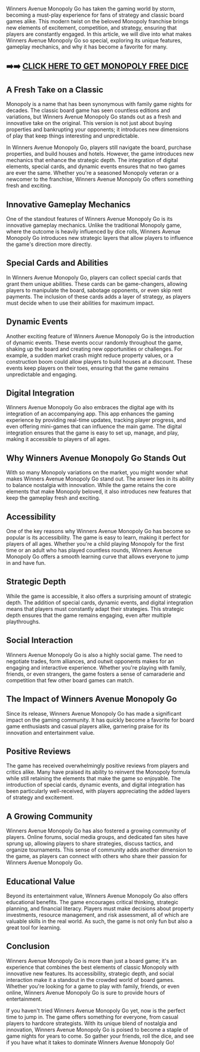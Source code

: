 Winners Avenue Monopoly Go has taken the gaming world by storm, becoming a must-play experience for fans of strategy and classic board games alike. This modern twist on the beloved Monopoly franchise brings new elements of excitement, competition, and strategy, ensuring that players are constantly engaged. In this article, we will dive into what makes Winners Avenue Monopoly Go so special, exploring its unique features, gameplay mechanics, and why it has become a favorite for many.

## ➡️➡️ [CLICK HERE TO GET MONOPOLY FREE DICE](https://marllabas.com/monopoly-go/)

## A Fresh Take on a Classic

Monopoly is a name that has been synonymous with family game nights for decades. The classic board game has seen countless editions and variations, but Winners Avenue Monopoly Go stands out as a fresh and innovative take on the original. This version is not just about buying properties and bankrupting your opponents; it introduces new dimensions of play that keep things interesting and unpredictable.

In Winners Avenue Monopoly Go, players still navigate the board, purchase properties, and build houses and hotels. However, the game introduces new mechanics that enhance the strategic depth. The integration of digital elements, special cards, and dynamic events ensures that no two games are ever the same. Whether you're a seasoned Monopoly veteran or a newcomer to the franchise, Winners Avenue Monopoly Go offers something fresh and exciting.

## Innovative Gameplay Mechanics

One of the standout features of Winners Avenue Monopoly Go is its innovative gameplay mechanics. Unlike the traditional Monopoly game, where the outcome is heavily influenced by dice rolls, Winners Avenue Monopoly Go introduces new strategic layers that allow players to influence the game's direction more directly.

## Special Cards and Abilities

In Winners Avenue Monopoly Go, players can collect special cards that grant them unique abilities. These cards can be game-changers, allowing players to manipulate the board, sabotage opponents, or even skip rent payments. The inclusion of these cards adds a layer of strategy, as players must decide when to use their abilities for maximum impact.

## Dynamic Events

Another exciting feature of Winners Avenue Monopoly Go is the introduction of dynamic events. These events occur randomly throughout the game, shaking up the board and creating new opportunities or challenges. For example, a sudden market crash might reduce property values, or a construction boom could allow players to build houses at a discount. These events keep players on their toes, ensuring that the game remains unpredictable and engaging.

## Digital Integration

Winners Avenue Monopoly Go also embraces the digital age with its integration of an accompanying app. This app enhances the gaming experience by providing real-time updates, tracking player progress, and even offering mini-games that can influence the main game. The digital integration ensures that the game is easy to set up, manage, and play, making it accessible to players of all ages.

## Why Winners Avenue Monopoly Go Stands Out

With so many Monopoly variations on the market, you might wonder what makes Winners Avenue Monopoly Go stand out. The answer lies in its ability to balance nostalgia with innovation. While the game retains the core elements that make Monopoly beloved, it also introduces new features that keep the gameplay fresh and exciting.

## Accessibility

One of the key reasons why Winners Avenue Monopoly Go has become so popular is its accessibility. The game is easy to learn, making it perfect for players of all ages. Whether you're a child playing Monopoly for the first time or an adult who has played countless rounds, Winners Avenue Monopoly Go offers a smooth learning curve that allows everyone to jump in and have fun.

## Strategic Depth

While the game is accessible, it also offers a surprising amount of strategic depth. The addition of special cards, dynamic events, and digital integration means that players must constantly adapt their strategies. This strategic depth ensures that the game remains engaging, even after multiple playthroughs.

## Social Interaction

Winners Avenue Monopoly Go is also a highly social game. The need to negotiate trades, form alliances, and outwit opponents makes for an engaging and interactive experience. Whether you're playing with family, friends, or even strangers, the game fosters a sense of camaraderie and competition that few other board games can match.

## The Impact of Winners Avenue Monopoly Go

Since its release, Winners Avenue Monopoly Go has made a significant impact on the gaming community. It has quickly become a favorite for board game enthusiasts and casual players alike, garnering praise for its innovation and entertainment value.

## Positive Reviews

The game has received overwhelmingly positive reviews from players and critics alike. Many have praised its ability to reinvent the Monopoly formula while still retaining the elements that make the game so enjoyable. The introduction of special cards, dynamic events, and digital integration has been particularly well-received, with players appreciating the added layers of strategy and excitement.

## A Growing Community

Winners Avenue Monopoly Go has also fostered a growing community of players. Online forums, social media groups, and dedicated fan sites have sprung up, allowing players to share strategies, discuss tactics, and organize tournaments. This sense of community adds another dimension to the game, as players can connect with others who share their passion for Winners Avenue Monopoly Go.

## Educational Value

Beyond its entertainment value, Winners Avenue Monopoly Go also offers educational benefits. The game encourages critical thinking, strategic planning, and financial literacy. Players must make decisions about property investments, resource management, and risk assessment, all of which are valuable skills in the real world. As such, the game is not only fun but also a great tool for learning.

## Conclusion

Winners Avenue Monopoly Go is more than just a board game; it's an experience that combines the best elements of classic Monopoly with innovative new features. Its accessibility, strategic depth, and social interaction make it a standout in the crowded world of board games. Whether you're looking for a game to play with family, friends, or even online, Winners Avenue Monopoly Go is sure to provide hours of entertainment.

If you haven't tried Winners Avenue Monopoly Go yet, now is the perfect time to jump in. The game offers something for everyone, from casual players to hardcore strategists. With its unique blend of nostalgia and innovation, Winners Avenue Monopoly Go is poised to become a staple of game nights for years to come. So gather your friends, roll the dice, and see if you have what it takes to dominate Winners Avenue Monopoly Go!
